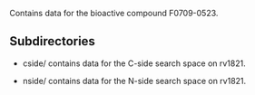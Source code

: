 Contains data for the bioactive compound F0709-0523.

## Subdirectories

- cside/ contains data for the C-side search space on rv1821.

- nside/ contains data for the N-side search space on rv1821.

